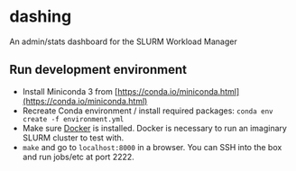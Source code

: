 dashing
==================================
An admin/stats dashboard for the SLURM Workload Manager

## Run development environment

* Install Miniconda 3 from [https://conda.io/miniconda.html](https://conda.io/miniconda.html)
* Recreate Conda environment / install required packages: `conda env create -f environment.yml`
* Make sure [Docker](https://www.docker.com) is installed. Docker is necessary to run an imaginary SLURM cluster to test with.
* `make` and go to `localhost:8000` in a browser. You can SSH into the box and run jobs/etc at port 2222.


